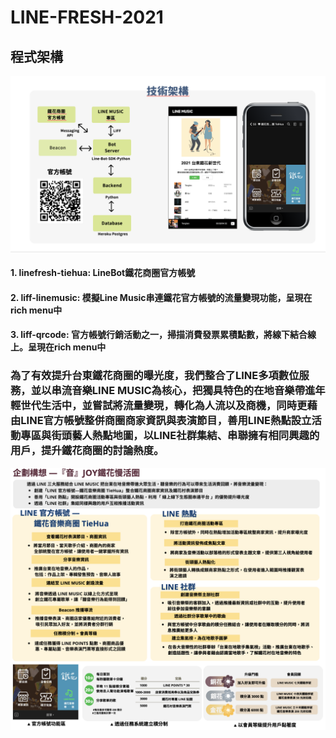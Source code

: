 # LINE-FRESH-2021

## 程式架構
![Screenshot](st.png)

#### 1. linefresh-tiehua: LineBot鐵花商圈官方帳號
#### 2. liff-linemusic: 模擬Line Music串連鐵花官方帳號的流量變現功能，呈現在rich menu中
#### 3. liff-qrcode: 官方帳號行銷活動之一，掃描消費發票累積點數，將線下結合線上。呈現在rich menu中

### 為了有效提升台東鐵花商圈的曝光度，我們整合了LINE多項數位服務，並以串流音樂LINE MUSIC為核心，把獨具特色的在地音樂帶進年輕世代生活中，並嘗試將流量變現，轉化為人流以及商機，同時更藉由LINE官方帳號整併商圈商家資訊與表演節目，善用LINE熱點設立活動專區與街頭藝人熱點地圖，以LINE社群集結、串聯擁有相同興趣的用戶，提升鐵花商圈的討論熱度。

![Screenshot](pr.png)


